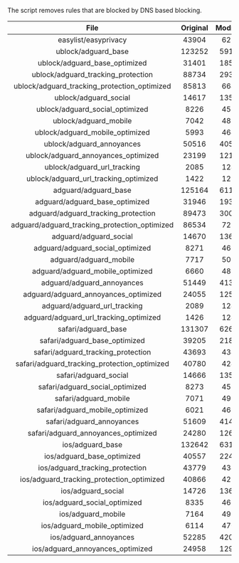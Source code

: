The script removes rules that are blocked by DNS based blocking.


| File | Original | Modified |
|:----:|:-----:|:-----:|
| easylist/easyprivacy | 43904 | 6217 |
| ublock/adguard_base | 123252 | 59176 |
| ublock/adguard_base_optimized | 31401 | 18517 |
| ublock/adguard_tracking_protection | 88734 | 29322 |
| ublock/adguard_tracking_protection_optimized | 85813 | 6648 |
| ublock/adguard_social | 14617 | 13539 |
| ublock/adguard_social_optimized | 8226 | 4556 |
| ublock/adguard_mobile | 7042 | 4878 |
| ublock/adguard_mobile_optimized | 5993 | 4643 |
| ublock/adguard_annoyances | 50516 | 40507 |
| ublock/adguard_annoyances_optimized | 23199 | 12186 |
| ublock/adguard_url_tracking | 2085 | 1240 |
| ublock/adguard_url_tracking_optimized | 1422 | 1237 |
| adguard/adguard_base | 125164 | 61192 |
| adguard/adguard_base_optimized | 31946 | 19370 |
| adguard/adguard_tracking_protection | 89473 | 30007 |
| adguard/adguard_tracking_protection_optimized | 86534 | 7289 |
| adguard/adguard_social | 14670 | 13600 |
| adguard/adguard_social_optimized | 8271 | 4600 |
| adguard/adguard_mobile | 7717 | 5053 |
| adguard/adguard_mobile_optimized | 6660 | 4807 |
| adguard/adguard_annoyances | 51449 | 41362 |
| adguard/adguard_annoyances_optimized | 24055 | 12595 |
| adguard/adguard_url_tracking | 2089 | 1245 |
| adguard/adguard_url_tracking_optimized | 1426 | 1242 |
| safari/adguard_base | 131307 | 62621 |
| safari/adguard_base_optimized | 39205 | 21898 |
| safari/adguard_tracking_protection | 43693 | 4341 |
| safari/adguard_tracking_protection_optimized | 40780 | 4248 |
| safari/adguard_social | 14666 | 13590 |
| safari/adguard_social_optimized | 8273 | 4590 |
| safari/adguard_mobile | 7071 | 4914 |
| safari/adguard_mobile_optimized | 6021 | 4669 |
| safari/adguard_annoyances | 51609 | 41453 |
| safari/adguard_annoyances_optimized | 24280 | 12665 |
| ios/adguard_base | 132642 | 63138 |
| ios/adguard_base_optimized | 40557 | 22417 |
| ios/adguard_tracking_protection | 43779 | 4349 |
| ios/adguard_tracking_protection_optimized | 40866 | 4256 |
| ios/adguard_social | 14726 | 13622 |
| ios/adguard_social_optimized | 8335 | 4604 |
| ios/adguard_mobile | 7164 | 4955 |
| ios/adguard_mobile_optimized | 6114 | 4707 |
| ios/adguard_annoyances | 52285 | 42024 |
| ios/adguard_annoyances_optimized | 24958 | 12951 |